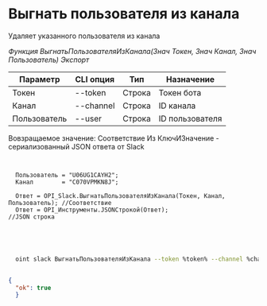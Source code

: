 ﻿---
sidebar_position: 8
---

# Выгнать пользователя из канала
 Удаляет указанного пользователя из канала


*Функция ВыгнатьПользователяИзКанала(Знач Токен, Знач Канал, Знач Пользователь) Экспорт*

  | Параметр | CLI опция | Тип | Назначение |
  |-|-|-|-|
  | Токен | --token | Строка | Токен бота |
  | Канал | --channel | Строка | ID канала |
  | Пользователь | --user | Строка | ID пользователя |

  
  Вовзращаемое значение:   Соответствие Из КлючИЗначение - сериализованный JSON ответа от Slack

```bsl title="Пример кода"
	
  
  Пользователь = "U06UG1CAYH2";
  Канал        = "C070VPMKN8J";
  
  Ответ = OPI_Slack.ВыгнатьПользователяИзКанала(Токен, Канал, Пользователь); //Соответствие
  Ответ = OPI_Инструменты.JSONСтрокой(Ответ);                                //JSON строка
  

	
```

```sh title="Пример команд CLI"
    
  oint slack ВыгнатьПользователяИзКанала --token %token% --channel %channel% --user %user%

```


```json title="Результат"

{
  "ok": true
  }

```
